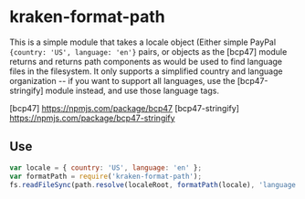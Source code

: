 kraken-format-path
==================

This is a simple module that takes a locale object (Either simple PayPal `{country: 'US', language: 'en'}` pairs, or objects as the [bcp47] module returns and returns path components as would be used to find language files in the filesystem. It only supports a simplified country and language organization -- if you want to support all languages, use the [bcp47-stringify] module instead, and use those language tags.

[bcp47] https://npmjs.com/package/bcp47
[bcp47-stringify] https://npmjs.com/package/bcp47-stringify

Use
----

```javascript
var locale = { country: 'US', language: 'en' };
var formatPath = require('kraken-format-path');
fs.readFileSync(path.resolve(localeRoot, formatPath(locale), 'language.properties'));
```

